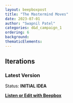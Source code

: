 ```yaml
---
layout: beepboxpost
title: "The Mastermind Moves"
date: 2023-07-01
author: "Swapnil Patel"
categories: d&d_campaign_1
ordering: 6
background:
thematicElements:
---
```


## Iterations

### Latest Version

Status: **INITIAL IDEA**

[**Listen or Edit with Beepbox**](https://www.beepbox.co/#9n51s7k0l00e0bt1Aa7g0fj07r1i0o33233T7v0u38f20o5134q011d0aHt7760Md9xb9pb9h1IcE0T1v1ub5f0q0x10o51d23A5F4B6Q0001PecaaE4b262963979T1v1u60f0q0x10h51d19AbF8B7Q0471Peb9aE2b676T5v1uc9f10j5q011d23HXQRRJJHJAAArq8h0E0T7v1u41f0q011d08H_RJSIrsAArrrrrh0IaE0T4v3uf0f0q011z6666ji8k8k3jSBKSJJAArriiiiii07JCABrzrrrrrrr00YrkqHrsrrrrjr005zrAqzrjzrrqr1jRjrqGGrrzsrsA099ijrABJJJIAzrrtirqrqjqixzsrAjrqjiqaqqysttAJqjikikrizrHtBJJAzArzrIsRCITKSS099ijrAJS____Qg99habbCAYrDzh00E0b4h8h4x4i005w018jhkk0014h4h4h4g00g000018j0000018i4x80014h4h4h4g00p24OLCYnSKlfcqZKDWGHerzZz8y5XnUh2RCa1jnY2-ChbUeO0Sy-SQLIJjhZFBUEXwLFIbXdOKiAesduURXi_kbV4LB86GLgfbOCnwaClwn85jagbA6bAkp1jgkQ2Q2EBohbgAmx8L02FILNY0Bf7EZaI3P4GkR_LMWXCG4kR-B8Ok7PKktDg2CFWZxQrjnY3OYaqfECn4AsgOqkR_szDSrmpjyeXBSqCZlBVdeTrDmrmpjDqxCm0ncLQwxkiAkIOAiaykyBPahd2VdmN8HykCq5WyG5WyDy95VyDG9En9GS9Omhi9jai0)